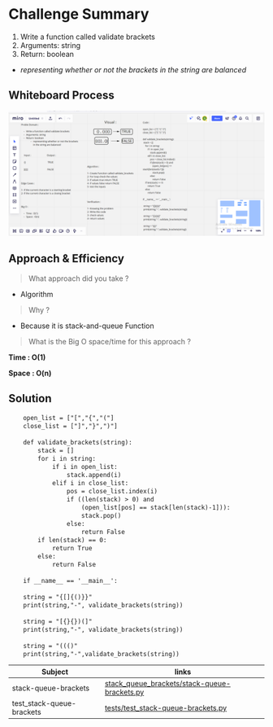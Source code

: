# Challenge Summary

1. Write a function called validate brackets
2. Arguments: string
3. Return: boolean

* *representing whether or not the brackets in the string are balanced*


## Whiteboard Process

![](asset/stack-queue-brackets.png)

## Approach & Efficiency

> What approach did you take ? 

* Algorithm 

> Why ?  

* Because it is stack-and-queue Function 

> What is the Big O space/time for this approach ? 

**Time : O(1)**

**Space : O(n)**

## Solution

        open_list = ["[","{","("]
        close_list = ["]","}",")"]

        def validate_brackets(string):
            stack = []
            for i in string:
                if i in open_list:
                    stack.append(i)
                elif i in close_list:
                    pos = close_list.index(i)
                    if ((len(stack) > 0) and
                        (open_list[pos] == stack[len(stack)-1])):
                        stack.pop()
                    else:
                        return False
            if len(stack) == 0:
                return True
            else:
                return False

        if __name__ == '__main__':

        string = "{[]{()}}"
        print(string,"-", validate_brackets(string))
        
        string = "[{}{})(]"
        print(string,"-", validate_brackets(string))
        
        string = "((()"
        print(string,"-",validate_brackets(string))

| Subject     | links |
| ----------- | ----------- |
| stack-queue-brackets | [stack_queue_brackets/stack-queue-brackets.py](stack_queue_brackets/stack-queue-brackets.py) |
| test_stack-queue-brackets | [tests/test_stack-queue-brackets.py](tests/test_stack-queue-brackets.py) |